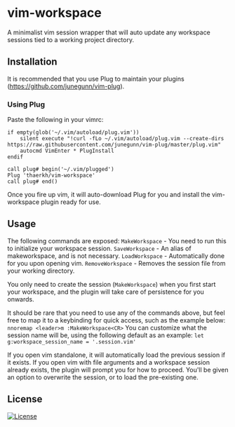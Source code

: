 vim-workspace
=========
A minimalist vim session wrapper that will auto update any workspace sessions tied to a working project directory.
## Installation
It is recommended that you use Plug to maintain your plugins (https://github.com/junegunn/vim-plug).
### Using Plug
Paste the following in your vimrc:
```
if empty(glob('~/.vim/autoload/plug.vim'))
    silent execute "!curl -fLo ~/.vim/autoload/plug.vim --create-dirs https://raw.githubusercontent.com/junegunn/vim-plug/master/plug.vim"
    autocmd VimEnter * PlugInstall
endif

call plug# begin('~/.vim/plugged')
Plug 'thaerkh/vim-workspace'
call plug# end()
```
Once you fire up vim, it will auto-download Plug for you and install the vim-workspace plugin ready for use.
## Usage
The following commands are exposed:
`MakeWorkspace` - You need to run this to initialize your workspace session.
`SaveWorkspace` - An alias of makeworkspace, and is not necessary.
`LoadWorkspace` - Automatically done for you upon opening vim.
`RemoveWorkspace` - Removes the session file from your working directory.

You only need to create the session (`MakeWorkspace`) when you first start your workspace, and the plugin will take care of persistence for you onwards.

It should be rare that you need to use any of the commands above, but feel free to map it to a keybinding for quick access, such as the example below:
`nnoremap <leader>m :MakeWorkspace<CR>`
You can customize what the session name will be, using the following default as an example:
`let g:workspace_session_name = '.session.vim'`

If you open vim standalone, it will automatically load the previous session if it exists.
If you open vim with file arguments and a workspace session already exists, the plugin will prompt you for how to proceed. You'll be given an option to overwrite the session, or to load the pre-existing one.
## License
[![License](https://img.shields.io/badge/License-Apache%202.0-blue.svg)](https://opensource.org/licenses/Apache-2.0)
